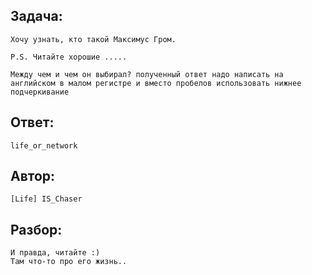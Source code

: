 ## Задача: 
    Хочу узнать, кто такой Максимус Гром.

    P.S. Читайте хорошие .....

    Между чем и чем он выбирал? полученный ответ надо написать на английском в малом регистре и вместо пробелов использовать нижнее подчеркивание

## Ответ:
    life_or_network

## Автор: 
    [Life] IS_Chaser

## Разбор:
    И правда, читайте :) 
    Там что-то про его жизнь..